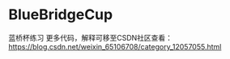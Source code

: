# BlueBridgeCup
蓝桥杯练习
更多代码，解释可移至CSDN社区查看：https://blog.csdn.net/weixin_65106708/category_12057055.html

